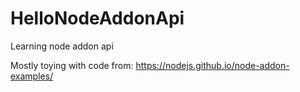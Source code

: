 # HelloNodeAddonApi
Learning node addon api

Mostly toying with code from:
https://nodejs.github.io/node-addon-examples/